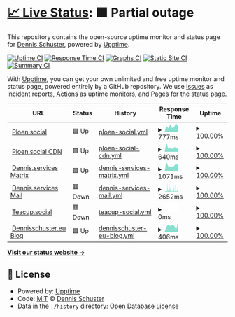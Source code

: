 # [📈 Live Status](https://uptime.dennis.services): <!--live status--> **🟧 Partial outage**

This repository contains the open-source uptime monitor and status page for [Dennis Schuster](https://uptime.dennis.services), powered by [Upptime](https://github.com/upptime/upptime).

[![Uptime CI](https://github.com/Dennisschu/uptime/workflows/Uptime%20CI/badge.svg)](https://github.com/Dennisschu/uptime/actions?query=workflow%3A%22Uptime+CI%22)
[![Response Time CI](https://github.com/Dennisschu/uptime/workflows/Response%20Time%20CI/badge.svg)](https://github.com/Dennisschu/uptime/actions?query=workflow%3A%22Response+Time+CI%22)
[![Graphs CI](https://github.com/Dennisschu/uptime/workflows/Graphs%20CI/badge.svg)](https://github.com/Dennisschu/uptime/actions?query=workflow%3A%22Graphs+CI%22)
[![Static Site CI](https://github.com/Dennisschu/uptime/workflows/Static%20Site%20CI/badge.svg)](https://github.com/Dennisschu/uptime/actions?query=workflow%3A%22Static+Site+CI%22)
[![Summary CI](https://github.com/Dennisschu/uptime/workflows/Summary%20CI/badge.svg)](https://github.com/Dennisschu/uptime/actions?query=workflow%3A%22Summary+CI%22)

With [Upptime](https://upptime.js.org), you can get your own unlimited and free uptime monitor and status page, powered entirely by a GitHub repository. We use [Issues](https://github.com/Dennisschu/uptime/issues) as incident reports, [Actions](https://github.com/Dennisschu/uptime/actions) as uptime monitors, and [Pages](https://uptime.dennis.services) for the status page.

<!--start: status pages-->
<!-- This summary is generated by Upptime (https://github.com/upptime/upptime) -->
<!-- Do not edit this manually, your changes will be overwritten -->
<!-- prettier-ignore -->
| URL | Status | History | Response Time | Uptime |
| --- | ------ | ------- | ------------- | ------ |
| <img alt="" src="https://icons.duckduckgo.com/ip3/ploen.social.ico" height="13"> [Ploen.social](https://Ploen.social) | 🟩 Up | [ploen-social.yml](https://github.com/Dennisschu/uptime/commits/HEAD/history/ploen-social.yml) | <details><summary><img alt="Response time graph" src="./graphs/ploen-social/response-time-week.png" height="20"> 777ms</summary><br><a href="https://uptime.dennis.services/history/ploen-social"><img alt="Response time 724" src="https://img.shields.io/endpoint?url=https%3A%2F%2Fraw.githubusercontent.com%2FDennisschu%2Fuptime%2FHEAD%2Fapi%2Fploen-social%2Fresponse-time.json"></a><br><a href="https://uptime.dennis.services/history/ploen-social"><img alt="24-hour response time 778" src="https://img.shields.io/endpoint?url=https%3A%2F%2Fraw.githubusercontent.com%2FDennisschu%2Fuptime%2FHEAD%2Fapi%2Fploen-social%2Fresponse-time-day.json"></a><br><a href="https://uptime.dennis.services/history/ploen-social"><img alt="7-day response time 777" src="https://img.shields.io/endpoint?url=https%3A%2F%2Fraw.githubusercontent.com%2FDennisschu%2Fuptime%2FHEAD%2Fapi%2Fploen-social%2Fresponse-time-week.json"></a><br><a href="https://uptime.dennis.services/history/ploen-social"><img alt="30-day response time 764" src="https://img.shields.io/endpoint?url=https%3A%2F%2Fraw.githubusercontent.com%2FDennisschu%2Fuptime%2FHEAD%2Fapi%2Fploen-social%2Fresponse-time-month.json"></a><br><a href="https://uptime.dennis.services/history/ploen-social"><img alt="1-year response time 738" src="https://img.shields.io/endpoint?url=https%3A%2F%2Fraw.githubusercontent.com%2FDennisschu%2Fuptime%2FHEAD%2Fapi%2Fploen-social%2Fresponse-time-year.json"></a></details> | <details><summary><a href="https://uptime.dennis.services/history/ploen-social">100.00%</a></summary><a href="https://uptime.dennis.services/history/ploen-social"><img alt="All-time uptime 100.00%" src="https://img.shields.io/endpoint?url=https%3A%2F%2Fraw.githubusercontent.com%2FDennisschu%2Fuptime%2FHEAD%2Fapi%2Fploen-social%2Fuptime.json"></a><br><a href="https://uptime.dennis.services/history/ploen-social"><img alt="24-hour uptime 100.00%" src="https://img.shields.io/endpoint?url=https%3A%2F%2Fraw.githubusercontent.com%2FDennisschu%2Fuptime%2FHEAD%2Fapi%2Fploen-social%2Fuptime-day.json"></a><br><a href="https://uptime.dennis.services/history/ploen-social"><img alt="7-day uptime 100.00%" src="https://img.shields.io/endpoint?url=https%3A%2F%2Fraw.githubusercontent.com%2FDennisschu%2Fuptime%2FHEAD%2Fapi%2Fploen-social%2Fuptime-week.json"></a><br><a href="https://uptime.dennis.services/history/ploen-social"><img alt="30-day uptime 100.00%" src="https://img.shields.io/endpoint?url=https%3A%2F%2Fraw.githubusercontent.com%2FDennisschu%2Fuptime%2FHEAD%2Fapi%2Fploen-social%2Fuptime-month.json"></a><br><a href="https://uptime.dennis.services/history/ploen-social"><img alt="1-year uptime 100.00%" src="https://img.shields.io/endpoint?url=https%3A%2F%2Fraw.githubusercontent.com%2FDennisschu%2Fuptime%2FHEAD%2Fapi%2Fploen-social%2Fuptime-year.json"></a></details>
| <img alt="" src="https://icons.duckduckgo.com/ip3/cdn.ploen.social.ico" height="13"> [Ploen.social CDN](https://cdn.Ploen.social) | 🟩 Up | [ploen-social-cdn.yml](https://github.com/Dennisschu/uptime/commits/HEAD/history/ploen-social-cdn.yml) | <details><summary><img alt="Response time graph" src="./graphs/ploen-social-cdn/response-time-week.png" height="20"> 640ms</summary><br><a href="https://uptime.dennis.services/history/ploen-social-cdn"><img alt="Response time 561" src="https://img.shields.io/endpoint?url=https%3A%2F%2Fraw.githubusercontent.com%2FDennisschu%2Fuptime%2FHEAD%2Fapi%2Fploen-social-cdn%2Fresponse-time.json"></a><br><a href="https://uptime.dennis.services/history/ploen-social-cdn"><img alt="24-hour response time 420" src="https://img.shields.io/endpoint?url=https%3A%2F%2Fraw.githubusercontent.com%2FDennisschu%2Fuptime%2FHEAD%2Fapi%2Fploen-social-cdn%2Fresponse-time-day.json"></a><br><a href="https://uptime.dennis.services/history/ploen-social-cdn"><img alt="7-day response time 640" src="https://img.shields.io/endpoint?url=https%3A%2F%2Fraw.githubusercontent.com%2FDennisschu%2Fuptime%2FHEAD%2Fapi%2Fploen-social-cdn%2Fresponse-time-week.json"></a><br><a href="https://uptime.dennis.services/history/ploen-social-cdn"><img alt="30-day response time 580" src="https://img.shields.io/endpoint?url=https%3A%2F%2Fraw.githubusercontent.com%2FDennisschu%2Fuptime%2FHEAD%2Fapi%2Fploen-social-cdn%2Fresponse-time-month.json"></a><br><a href="https://uptime.dennis.services/history/ploen-social-cdn"><img alt="1-year response time 577" src="https://img.shields.io/endpoint?url=https%3A%2F%2Fraw.githubusercontent.com%2FDennisschu%2Fuptime%2FHEAD%2Fapi%2Fploen-social-cdn%2Fresponse-time-year.json"></a></details> | <details><summary><a href="https://uptime.dennis.services/history/ploen-social-cdn">100.00%</a></summary><a href="https://uptime.dennis.services/history/ploen-social-cdn"><img alt="All-time uptime 100.00%" src="https://img.shields.io/endpoint?url=https%3A%2F%2Fraw.githubusercontent.com%2FDennisschu%2Fuptime%2FHEAD%2Fapi%2Fploen-social-cdn%2Fuptime.json"></a><br><a href="https://uptime.dennis.services/history/ploen-social-cdn"><img alt="24-hour uptime 100.00%" src="https://img.shields.io/endpoint?url=https%3A%2F%2Fraw.githubusercontent.com%2FDennisschu%2Fuptime%2FHEAD%2Fapi%2Fploen-social-cdn%2Fuptime-day.json"></a><br><a href="https://uptime.dennis.services/history/ploen-social-cdn"><img alt="7-day uptime 100.00%" src="https://img.shields.io/endpoint?url=https%3A%2F%2Fraw.githubusercontent.com%2FDennisschu%2Fuptime%2FHEAD%2Fapi%2Fploen-social-cdn%2Fuptime-week.json"></a><br><a href="https://uptime.dennis.services/history/ploen-social-cdn"><img alt="30-day uptime 100.00%" src="https://img.shields.io/endpoint?url=https%3A%2F%2Fraw.githubusercontent.com%2FDennisschu%2Fuptime%2FHEAD%2Fapi%2Fploen-social-cdn%2Fuptime-month.json"></a><br><a href="https://uptime.dennis.services/history/ploen-social-cdn"><img alt="1-year uptime 100.00%" src="https://img.shields.io/endpoint?url=https%3A%2F%2Fraw.githubusercontent.com%2FDennisschu%2Fuptime%2FHEAD%2Fapi%2Fploen-social-cdn%2Fuptime-year.json"></a></details>
| <img alt="" src="https://icons.duckduckgo.com/ip3/matrix.dennis.services.ico" height="13"> [Dennis.services Matrix](https://matrix.dennis.services) | 🟩 Up | [dennis-services-matrix.yml](https://github.com/Dennisschu/uptime/commits/HEAD/history/dennis-services-matrix.yml) | <details><summary><img alt="Response time graph" src="./graphs/dennis-services-matrix/response-time-week.png" height="20"> 1071ms</summary><br><a href="https://uptime.dennis.services/history/dennis-services-matrix"><img alt="Response time 1028" src="https://img.shields.io/endpoint?url=https%3A%2F%2Fraw.githubusercontent.com%2FDennisschu%2Fuptime%2FHEAD%2Fapi%2Fdennis-services-matrix%2Fresponse-time.json"></a><br><a href="https://uptime.dennis.services/history/dennis-services-matrix"><img alt="24-hour response time 1087" src="https://img.shields.io/endpoint?url=https%3A%2F%2Fraw.githubusercontent.com%2FDennisschu%2Fuptime%2FHEAD%2Fapi%2Fdennis-services-matrix%2Fresponse-time-day.json"></a><br><a href="https://uptime.dennis.services/history/dennis-services-matrix"><img alt="7-day response time 1071" src="https://img.shields.io/endpoint?url=https%3A%2F%2Fraw.githubusercontent.com%2FDennisschu%2Fuptime%2FHEAD%2Fapi%2Fdennis-services-matrix%2Fresponse-time-week.json"></a><br><a href="https://uptime.dennis.services/history/dennis-services-matrix"><img alt="30-day response time 1083" src="https://img.shields.io/endpoint?url=https%3A%2F%2Fraw.githubusercontent.com%2FDennisschu%2Fuptime%2FHEAD%2Fapi%2Fdennis-services-matrix%2Fresponse-time-month.json"></a><br><a href="https://uptime.dennis.services/history/dennis-services-matrix"><img alt="1-year response time 1043" src="https://img.shields.io/endpoint?url=https%3A%2F%2Fraw.githubusercontent.com%2FDennisschu%2Fuptime%2FHEAD%2Fapi%2Fdennis-services-matrix%2Fresponse-time-year.json"></a></details> | <details><summary><a href="https://uptime.dennis.services/history/dennis-services-matrix">100.00%</a></summary><a href="https://uptime.dennis.services/history/dennis-services-matrix"><img alt="All-time uptime 100.00%" src="https://img.shields.io/endpoint?url=https%3A%2F%2Fraw.githubusercontent.com%2FDennisschu%2Fuptime%2FHEAD%2Fapi%2Fdennis-services-matrix%2Fuptime.json"></a><br><a href="https://uptime.dennis.services/history/dennis-services-matrix"><img alt="24-hour uptime 100.00%" src="https://img.shields.io/endpoint?url=https%3A%2F%2Fraw.githubusercontent.com%2FDennisschu%2Fuptime%2FHEAD%2Fapi%2Fdennis-services-matrix%2Fuptime-day.json"></a><br><a href="https://uptime.dennis.services/history/dennis-services-matrix"><img alt="7-day uptime 100.00%" src="https://img.shields.io/endpoint?url=https%3A%2F%2Fraw.githubusercontent.com%2FDennisschu%2Fuptime%2FHEAD%2Fapi%2Fdennis-services-matrix%2Fuptime-week.json"></a><br><a href="https://uptime.dennis.services/history/dennis-services-matrix"><img alt="30-day uptime 100.00%" src="https://img.shields.io/endpoint?url=https%3A%2F%2Fraw.githubusercontent.com%2FDennisschu%2Fuptime%2FHEAD%2Fapi%2Fdennis-services-matrix%2Fuptime-month.json"></a><br><a href="https://uptime.dennis.services/history/dennis-services-matrix"><img alt="1-year uptime 100.00%" src="https://img.shields.io/endpoint?url=https%3A%2F%2Fraw.githubusercontent.com%2FDennisschu%2Fuptime%2FHEAD%2Fapi%2Fdennis-services-matrix%2Fuptime-year.json"></a></details>
| <img alt="" src="https://icons.duckduckgo.com/ip3/mail-1.dennis.services.ico" height="13"> [Dennis.services Mail](https://mail-1.dennis.services) | 🟥 Down | [dennis-services-mail.yml](https://github.com/Dennisschu/uptime/commits/HEAD/history/dennis-services-mail.yml) | <details><summary><img alt="Response time graph" src="./graphs/dennis-services-mail/response-time-week.png" height="20"> 2652ms</summary><br><a href="https://uptime.dennis.services/history/dennis-services-mail"><img alt="Response time 2700" src="https://img.shields.io/endpoint?url=https%3A%2F%2Fraw.githubusercontent.com%2FDennisschu%2Fuptime%2FHEAD%2Fapi%2Fdennis-services-mail%2Fresponse-time.json"></a><br><a href="https://uptime.dennis.services/history/dennis-services-mail"><img alt="24-hour response time 2563" src="https://img.shields.io/endpoint?url=https%3A%2F%2Fraw.githubusercontent.com%2FDennisschu%2Fuptime%2FHEAD%2Fapi%2Fdennis-services-mail%2Fresponse-time-day.json"></a><br><a href="https://uptime.dennis.services/history/dennis-services-mail"><img alt="7-day response time 2652" src="https://img.shields.io/endpoint?url=https%3A%2F%2Fraw.githubusercontent.com%2FDennisschu%2Fuptime%2FHEAD%2Fapi%2Fdennis-services-mail%2Fresponse-time-week.json"></a><br><a href="https://uptime.dennis.services/history/dennis-services-mail"><img alt="30-day response time 2048" src="https://img.shields.io/endpoint?url=https%3A%2F%2Fraw.githubusercontent.com%2FDennisschu%2Fuptime%2FHEAD%2Fapi%2Fdennis-services-mail%2Fresponse-time-month.json"></a><br><a href="https://uptime.dennis.services/history/dennis-services-mail"><img alt="1-year response time 2749" src="https://img.shields.io/endpoint?url=https%3A%2F%2Fraw.githubusercontent.com%2FDennisschu%2Fuptime%2FHEAD%2Fapi%2Fdennis-services-mail%2Fresponse-time-year.json"></a></details> | <details><summary><a href="https://uptime.dennis.services/history/dennis-services-mail">100.00%</a></summary><a href="https://uptime.dennis.services/history/dennis-services-mail"><img alt="All-time uptime 100.00%" src="https://img.shields.io/endpoint?url=https%3A%2F%2Fraw.githubusercontent.com%2FDennisschu%2Fuptime%2FHEAD%2Fapi%2Fdennis-services-mail%2Fuptime.json"></a><br><a href="https://uptime.dennis.services/history/dennis-services-mail"><img alt="24-hour uptime 100.00%" src="https://img.shields.io/endpoint?url=https%3A%2F%2Fraw.githubusercontent.com%2FDennisschu%2Fuptime%2FHEAD%2Fapi%2Fdennis-services-mail%2Fuptime-day.json"></a><br><a href="https://uptime.dennis.services/history/dennis-services-mail"><img alt="7-day uptime 100.00%" src="https://img.shields.io/endpoint?url=https%3A%2F%2Fraw.githubusercontent.com%2FDennisschu%2Fuptime%2FHEAD%2Fapi%2Fdennis-services-mail%2Fuptime-week.json"></a><br><a href="https://uptime.dennis.services/history/dennis-services-mail"><img alt="30-day uptime 100.00%" src="https://img.shields.io/endpoint?url=https%3A%2F%2Fraw.githubusercontent.com%2FDennisschu%2Fuptime%2FHEAD%2Fapi%2Fdennis-services-mail%2Fuptime-month.json"></a><br><a href="https://uptime.dennis.services/history/dennis-services-mail"><img alt="1-year uptime 100.00%" src="https://img.shields.io/endpoint?url=https%3A%2F%2Fraw.githubusercontent.com%2FDennisschu%2Fuptime%2FHEAD%2Fapi%2Fdennis-services-mail%2Fuptime-year.json"></a></details>
| <img alt="" src="https://icons.duckduckgo.com/ip3/teacup.social.ico" height="13"> [Teacup.social](https://teacup.social) | 🟥 Down | [teacup-social.yml](https://github.com/Dennisschu/uptime/commits/HEAD/history/teacup-social.yml) | <details><summary><img alt="Response time graph" src="./graphs/teacup-social/response-time-week.png" height="20"> 0ms</summary><br><a href="https://uptime.dennis.services/history/teacup-social"><img alt="Response time 0" src="https://img.shields.io/endpoint?url=https%3A%2F%2Fraw.githubusercontent.com%2FDennisschu%2Fuptime%2FHEAD%2Fapi%2Fteacup-social%2Fresponse-time.json"></a><br><a href="https://uptime.dennis.services/history/teacup-social"><img alt="24-hour response time 0" src="https://img.shields.io/endpoint?url=https%3A%2F%2Fraw.githubusercontent.com%2FDennisschu%2Fuptime%2FHEAD%2Fapi%2Fteacup-social%2Fresponse-time-day.json"></a><br><a href="https://uptime.dennis.services/history/teacup-social"><img alt="7-day response time 0" src="https://img.shields.io/endpoint?url=https%3A%2F%2Fraw.githubusercontent.com%2FDennisschu%2Fuptime%2FHEAD%2Fapi%2Fteacup-social%2Fresponse-time-week.json"></a><br><a href="https://uptime.dennis.services/history/teacup-social"><img alt="30-day response time 0" src="https://img.shields.io/endpoint?url=https%3A%2F%2Fraw.githubusercontent.com%2FDennisschu%2Fuptime%2FHEAD%2Fapi%2Fteacup-social%2Fresponse-time-month.json"></a><br><a href="https://uptime.dennis.services/history/teacup-social"><img alt="1-year response time 0" src="https://img.shields.io/endpoint?url=https%3A%2F%2Fraw.githubusercontent.com%2FDennisschu%2Fuptime%2FHEAD%2Fapi%2Fteacup-social%2Fresponse-time-year.json"></a></details> | <details><summary><a href="https://uptime.dennis.services/history/teacup-social">100.00%</a></summary><a href="https://uptime.dennis.services/history/teacup-social"><img alt="All-time uptime 100.00%" src="https://img.shields.io/endpoint?url=https%3A%2F%2Fraw.githubusercontent.com%2FDennisschu%2Fuptime%2FHEAD%2Fapi%2Fteacup-social%2Fuptime.json"></a><br><a href="https://uptime.dennis.services/history/teacup-social"><img alt="24-hour uptime 100.00%" src="https://img.shields.io/endpoint?url=https%3A%2F%2Fraw.githubusercontent.com%2FDennisschu%2Fuptime%2FHEAD%2Fapi%2Fteacup-social%2Fuptime-day.json"></a><br><a href="https://uptime.dennis.services/history/teacup-social"><img alt="7-day uptime 100.00%" src="https://img.shields.io/endpoint?url=https%3A%2F%2Fraw.githubusercontent.com%2FDennisschu%2Fuptime%2FHEAD%2Fapi%2Fteacup-social%2Fuptime-week.json"></a><br><a href="https://uptime.dennis.services/history/teacup-social"><img alt="30-day uptime 100.00%" src="https://img.shields.io/endpoint?url=https%3A%2F%2Fraw.githubusercontent.com%2FDennisschu%2Fuptime%2FHEAD%2Fapi%2Fteacup-social%2Fuptime-month.json"></a><br><a href="https://uptime.dennis.services/history/teacup-social"><img alt="1-year uptime 100.00%" src="https://img.shields.io/endpoint?url=https%3A%2F%2Fraw.githubusercontent.com%2FDennisschu%2Fuptime%2FHEAD%2Fapi%2Fteacup-social%2Fuptime-year.json"></a></details>
| <img alt="" src="https://icons.duckduckgo.com/ip3/dennisschuster.eu.ico" height="13"> [Dennisschuster.eu Blog](https://Dennisschuster.eu) | 🟩 Up | [dennisschuster-eu-blog.yml](https://github.com/Dennisschu/uptime/commits/HEAD/history/dennisschuster-eu-blog.yml) | <details><summary><img alt="Response time graph" src="./graphs/dennisschuster-eu-blog/response-time-week.png" height="20"> 406ms</summary><br><a href="https://uptime.dennis.services/history/dennisschuster-eu-blog"><img alt="Response time 212" src="https://img.shields.io/endpoint?url=https%3A%2F%2Fraw.githubusercontent.com%2FDennisschu%2Fuptime%2FHEAD%2Fapi%2Fdennisschuster-eu-blog%2Fresponse-time.json"></a><br><a href="https://uptime.dennis.services/history/dennisschuster-eu-blog"><img alt="24-hour response time 562" src="https://img.shields.io/endpoint?url=https%3A%2F%2Fraw.githubusercontent.com%2FDennisschu%2Fuptime%2FHEAD%2Fapi%2Fdennisschuster-eu-blog%2Fresponse-time-day.json"></a><br><a href="https://uptime.dennis.services/history/dennisschuster-eu-blog"><img alt="7-day response time 406" src="https://img.shields.io/endpoint?url=https%3A%2F%2Fraw.githubusercontent.com%2FDennisschu%2Fuptime%2FHEAD%2Fapi%2Fdennisschuster-eu-blog%2Fresponse-time-week.json"></a><br><a href="https://uptime.dennis.services/history/dennisschuster-eu-blog"><img alt="30-day response time 466" src="https://img.shields.io/endpoint?url=https%3A%2F%2Fraw.githubusercontent.com%2FDennisschu%2Fuptime%2FHEAD%2Fapi%2Fdennisschuster-eu-blog%2Fresponse-time-month.json"></a><br><a href="https://uptime.dennis.services/history/dennisschuster-eu-blog"><img alt="1-year response time 210" src="https://img.shields.io/endpoint?url=https%3A%2F%2Fraw.githubusercontent.com%2FDennisschu%2Fuptime%2FHEAD%2Fapi%2Fdennisschuster-eu-blog%2Fresponse-time-year.json"></a></details> | <details><summary><a href="https://uptime.dennis.services/history/dennisschuster-eu-blog">100.00%</a></summary><a href="https://uptime.dennis.services/history/dennisschuster-eu-blog"><img alt="All-time uptime 100.00%" src="https://img.shields.io/endpoint?url=https%3A%2F%2Fraw.githubusercontent.com%2FDennisschu%2Fuptime%2FHEAD%2Fapi%2Fdennisschuster-eu-blog%2Fuptime.json"></a><br><a href="https://uptime.dennis.services/history/dennisschuster-eu-blog"><img alt="24-hour uptime 100.00%" src="https://img.shields.io/endpoint?url=https%3A%2F%2Fraw.githubusercontent.com%2FDennisschu%2Fuptime%2FHEAD%2Fapi%2Fdennisschuster-eu-blog%2Fuptime-day.json"></a><br><a href="https://uptime.dennis.services/history/dennisschuster-eu-blog"><img alt="7-day uptime 100.00%" src="https://img.shields.io/endpoint?url=https%3A%2F%2Fraw.githubusercontent.com%2FDennisschu%2Fuptime%2FHEAD%2Fapi%2Fdennisschuster-eu-blog%2Fuptime-week.json"></a><br><a href="https://uptime.dennis.services/history/dennisschuster-eu-blog"><img alt="30-day uptime 100.00%" src="https://img.shields.io/endpoint?url=https%3A%2F%2Fraw.githubusercontent.com%2FDennisschu%2Fuptime%2FHEAD%2Fapi%2Fdennisschuster-eu-blog%2Fuptime-month.json"></a><br><a href="https://uptime.dennis.services/history/dennisschuster-eu-blog"><img alt="1-year uptime 100.00%" src="https://img.shields.io/endpoint?url=https%3A%2F%2Fraw.githubusercontent.com%2FDennisschu%2Fuptime%2FHEAD%2Fapi%2Fdennisschuster-eu-blog%2Fuptime-year.json"></a></details>

<!--end: status pages-->

[**Visit our status website →**](https://uptime.dennis.services)

## 📄 License

- Powered by: [Upptime](https://github.com/upptime/upptime)
- Code: [MIT](./LICENSE) © [Dennis Schuster](https://uptime.dennis.services)
- Data in the `./history` directory: [Open Database License](https://opendatacommons.org/licenses/odbl/1-0/)
